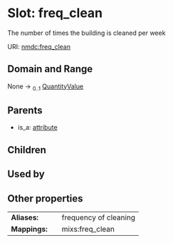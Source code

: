 
# Slot: freq_clean


The number of times the building is cleaned per week

URI: [nmdc:freq_clean](https://microbiomedata/meta/freq_clean)


## Domain and Range

None &#8594;  <sub>0..1</sub> [QuantityValue](QuantityValue.md)

## Parents

 *  is_a: [attribute](attribute.md)

## Children


## Used by


## Other properties

|  |  |  |
| --- | --- | --- |
| **Aliases:** | | frequency of cleaning |
| **Mappings:** | | mixs:freq_clean |

